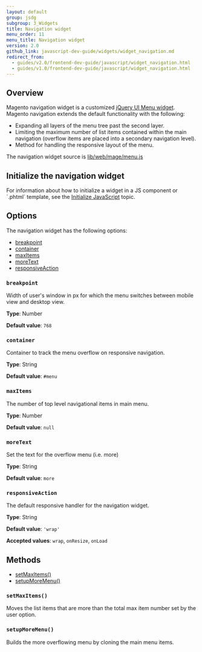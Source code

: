 ```yaml
---
layout: default
group: jsdg
subgroup: 3_Widgets
title: Navigation widget
menu_order: 11
menu_title: Navigation widget
version: 2.0
github_link: javascript-dev-guide/widgets/widget_navigation.md
redirect_from:
  - guides/v2.0/frontend-dev-guide/javascript/widget_navigation.html
  - guides/v1.0/frontend-dev-guide/javascript/widget_navigation.html
---
```


<h2>Overview</h2>
Magento navigation widget is a customized <a href="http://api.jqueryui.com/menu/" target="_blank">jQuery UI Menu widget</a>. Magento navigation extends the default functionality with the following:
<ul>
<li>Expanding all layers of the menu tree past the second layer.</li>
<li>Limiting the maximum number of list items contained within the main navigation (overflow items are placed into a secondary navigation level).</li>
<li>Method for handling the responsive layout of the menu.</li>
</ul>

The navigation widget source is <a href="{{site.mage2000url}}lib/web/mage/menu.js" target="_blank">lib/web/mage/menu.js</a>

<h2 id="navigation_init">Initialize the navigation widget</h2>
For information about how to initialize a widget in a JS component or `.phtml` template, see the <a href="{{page.baseurl}}frontend-dev-guide/javascript/js_init.html" target="_blank">Initialize JavaScript</a> topic.

<h2 id="navigation_options">Options</h2>
The navigation widget has the following options:
<ul>
<li><a href="#n_breakpoint">breakpoint</a></li>
<li><a href="#n_container">container</a></li>
<li><a href="#n_maxItems">maxItems</a></li>
<li><a href="#n_moreText">moreText</a></li>
<li><a href="#n_responsiveAction">responsiveAction</a></li>
</ul>

<h3 id="n_breakpoint"><code>breakpoint</code></h3>

Width of user's window in px for which the menu switches between mobile view and desktop view.

**Type**: Number

**Default value**: `768`

<h3 id="n_container"><code>container</code></h3>

Container to track the menu overflow on responsive navigation.

**Type**: String

**Default value**: `#menu`

<h3 id="n_maxItems"><code>maxItems</code></h3>

The number of top level navigational items in main menu.

**Type**: Number

**Default value**: `null`

<h3 id="n_moreText"><code>moreText</code></h3>

Set the text for the overflow menu (i.e. more)

**Type**: String

**Default value**: `more`

<h3 id="n_responsiveAction"><code>responsiveAction</code></h3>

The default responsive handler for the navigation widget.

**Type**: String

**Default value**: `'wrap'`

**Accepted values**: `wrap`, `onResize`, `onLoad`


<h2 id="navigation_methods">Methods</h2>
<ul>
<li><a href="#nav_setMaxItems">setMaxItems()</a></li>
<li><a href="#nav_setupMoreMenu">setupMoreMenu()</a></li>
</ul>


<h3 id="nav_setMaxItems"><code>setMaxItems()</code></h3>
Moves the list items that are more than the total max item number set by the user option.

<h3 id="nav_setupMoreMenu"><code>setupMoreMenu()</code></h3>
Builds the more overflowing menu by cloning the main menu items.
